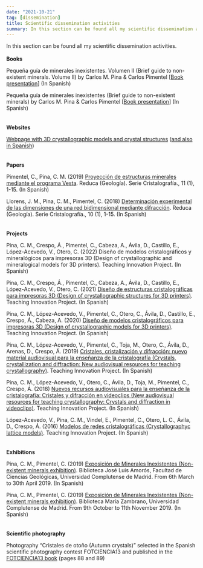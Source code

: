 ```yaml
---
date: "2021-10-21"
tag: [dissemination]
title: Scientific dissemination activities
summary: In this section can be found all my scientific dissemination activities.
---
```


In this section can be found all my scientific dissemination activities.
\
\
**Books**

Pequeña guía de minerales inexistentes. Volumen II (Brief guide to non-existent minerals. Volume II) by Carlos M. Pina & Carlos Pimentel [[Book presentation](https://youtu.be/pD_FCn67wiA)] (In Spanish)

Pequeña guía de minerales inexistentes (Brief guide to non-existent minerals) by Carlos M. Pina & Carlos Pimentel [[Book presentation](https://youtu.be/Afw4FnUInC4)] (In Spanish)
\
\
\
**Websites**

[Webpage with 3D crystallographic models and crystal structures](https://crystalmodels3d.wordpress.com/) ([and also in Spanish](https://tarugos3d.home.blog/))
\
\
\
**Papers**

Pimentel, C., Pina, C. M. (2019) [Proyección de estructuras minerales mediante el programa Vesta](http://www.revistareduca.es/index.php/reduca-geologia/article/view/1959/1950). Reduca (Geología). Serie Cristalografía., 11 (1), 1-15. (In Spanish)

Llorens, J. M., Pina, C. M., Pimentel, C. (2018) [Determinación experimental de las dimensiones de una red bidimensional mediante difracción](http://www.revistareduca.es/index.php/reduca-geologia/article/view/1957/1951). Reduca (Geología). Serie Cristalografía., 10 (1), 1-15. (In Spanish)
\
\
\
**Projects**

Pina, C. M., Crespo, Á., Pimentel, C., Cabeza, A., Ávila, D., Castillo, E., López-Acevedo, V., Otero, C. (2022) Diseño de modelos cristalográficos y mineralógicos para impresoras 3D (Design of crystallographic and mineralogical models for 3D printers). Teaching Innovation Project. (In Spanish) 

Pina, C. M., Crespo, Á., Pimentel, C., Cabeza, A., Ávila, D., Castillo, E., López-Acevedo, V., Otero, C. (2021) [Diseño de estructuras cristalográficas para impresoras 3D (Design of crystallographic structures for 3D printers)](https://eprints.ucm.es/id/eprint/65843/). Teaching Innovation Project. (In Spanish)

Pina, C. M., López-Acevedo, V., Pimentel, C., Otero, C., Ávila, D., Castillo, E., Crespo, Á., Cabeza, A. (2020) [Diseño de modelos cristalográficos para impresoras 3D (Design of crystallographic models for 3D printers)](https://tarugos3d.home.blog/). Teaching Innovation Project. (In Spanish)

Pina, C. M., López-Acevedo, V., Pimentel, C., Toja, M., Otero, C., Ávila, D., Arenas, D., Crespo, Á. (2019) [Cristales, cristalización y difracción: nuevo material audiovisual para la enseñanza de la cristalografía (Crystals, crystallization and diffraction: New audiovisual resources for teaching crystallography)](https://eprints.ucm.es/55920/). Teaching Innovation Project. (In Spanish)

Pina, C. M., López-Acevedo, V., Otero, C., Ávila, D., Toja, M., Pimentel, C., Crespo, Á. (2018) [Nuevos recursos audiovisuales para la enseñanza de la cristalografía: Cristales y difracción en videoclips (New audiovisual resources for teaching crystallography: Crystals and diffraction in videoclips)](http://eprints.ucm.es/48199/). Teaching Innovation Project. (In Spanish)

López-Acevedo, V., Pina, C. M., Vindel, E., Pimentel, C., Otero, L. C., Ávila, D., Crespo, Á. (2016) [Modelos de redes cristalográficas (Crystallographyc lattice models)](http://eprints.ucm.es/36386/). Teaching Innovation Project. (In Spanish)
\
\
\
**Exhibitions**

Pina, C. M., Pimentel, C. (2019) [Exposición de Minerales Inexistentes (Non-existent minerals exhibition)](http://bibliotecaexposiciones.ucm.es/exhibits/show/minerales-inexistentes/portada). Biblioteca José Luis Amorós, Facultad de Ciencias Geológicas, Universidad Complutense de Madrid. From 6th March to 30th April 2019. (In Spanish)

Pina, C. M., Pimentel, C. (2019) [Exposición de Minerales Inexistentes (Non-existent minerals exhibition)](http://bibliotecaexposiciones.ucm.es/exhibits/show/minerales-inexistentes/portada). Biblioteca María Zambrano, Universidad Complutense de Madrid. From 9th October to 11th November 2019. (In Spanish)
\
\
\
**Scientific photography**

Photography “Cristales de otoño (Autumn crystals)” selected in the Spanish scientific photography contest FOTCIENCIA13 and published in the [FOTCIENCIA13 book](https://www.fotciencia.es/Resources/documentos/Catalogo_FOTCIENCIA13.pdf) (pages 88 and 89)
